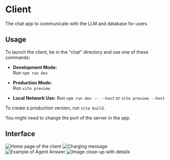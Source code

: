 # Client
The chat app to communicate with the LLM and database for users

## Usage
To launch the client, be in the "chat" directory and use one of these commands:

- **Development Mode:**  
    Run `npm run dev`
    
- **Production Mode:**  
    Run `vite preview`

- **Local Network Use:**
    Run `npm run dev -- --host` or `vite preview --host`

To create a production version, run `vite build`.

You might need to change the port of the server in the app.

## Interface
![Home page of the client](https://github.com/user-attachments/assets/45abbc69-00f5-459c-a05d-19563356e62c)
![Charging message](https://github.com/user-attachments/assets/dc201ad7-f0f7-44f8-85a2-22bbe150bba0)
![Example of Agent Answer](https://github.com/user-attachments/assets/8977d3de-bc22-4a4c-9251-c8bff36f3c7d)
![Image close-up with details](https://github.com/user-attachments/assets/3a984395-1e9c-4bae-aaa0-14b1b5b93309)
